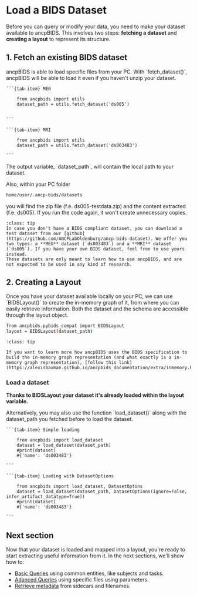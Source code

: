 # Load a BIDS Dataset
Before you can query or modify your data, you need to make your dataset available to ancpBIDS. This involves two steps: **fetching a dataset** and **creating a layout** to represent its structure.

## 1. Fetch an existing BIDS dataset
ancpBIDS is able to load specific files from your PC. With ´fetch_dataset()´, ancpBIDS will be able to load it even if you haven't unzip your dataset. 

````{tab-set}
```{tab-item} MEG

    from ancpbids import utils
    dataset_path = utils.fetch_dataset('ds005')


```

```{tab-item} MRI

    from ancpbids import utils
    dataset_path = utils.fetch_dataset('ds003483')

```
````

The output variable, ´dataset_path´, will contain the local path to your dataset.

Also, within your PC folder

```bash
home/user/.ancp-bids/datasets
```

you will find the zip file (f.e. ds005-testdata.zip) and the content extracted (f.e. ds005). If you run the code again, it won't create unnecessary copies.


```{admonition} Don't have a Dataset?
:class: tip
In case you don't have a BIDS compliant dataset, you can download a test dataset from our [github](https://github.com/ANCPLabOldenburg/ancp-bids-dataset). We offer you two types: a **MEG** dataset (`ds003483`) and a **MRI** dataset (`ds005`). If you have your own BIDS dataset, feel free to use yours instead.
These datasets are only meant to learn how to use ancpBIDS, and are not expected to be used in any kind of research. 

```

## 2. Creating a Layout
Once you have your dataset available locally on your PC, we can use ´BIDSLayout()´ to create the in-memory graph of it, from where you can easily retrieve information. Both the dataset and the schema are accessible through the layout object.

```bash
from ancpbids.pybids_compat import BIDSLayout
layout = BIDSLayout(dataset_path)
```
  
```{admonition} In-memory graph?
:class: tip

If you want to learn more how ancpBIDS uses the BIDS specification to build the in-memory graph representation (and what exactly is a in-memory graph representation), [follow this link](https://alexisbaxman.github.io/ancpbids_documentation/extra/inmemory.html).

```
    
### Load a dataset
**Thanks to BIDSLayout your dataset it's already loaded within the layout variable.**

Alternatively, you may also use the function ´load_dataset()´ along with the dataset_path you fetched before to load the dataset. 


````{tab-set}
```{tab-item} Simple loading

    from ancpbids import load_dataset
    dataset = load_dataset(dataset_path)
    #print(dataset)
    #{'name': 'ds003483'}

```

```{tab-item} Loading with DatasetOptions

    from ancpbids import load_dataset, DatasetOptins
    dataset = load_dataset(dataset_path, DatasetOptions(ignore=False, infer_artifact_datatype=True))
    #print(dataset)
    #{'name': 'ds003483'}

```
````



## Next section
Now that your dataset is loaded and mapped into a layout, you're ready to start extracting useful information from it. In the next sections, we'll show how to:
* [Basic Queries](https://ancplaboldenburg.github.io/ancpbids_documentation/query/basic.html) using common entities, like subjects and tasks.
* [Adanced Queries](https://ancplaboldenburg.github.io/ancpbids_documentation/query/advanced.html) using specific files using parameters.
* [Retrieve metadata](https://ancplaboldenburg.github.io/ancpbids_documentation/query/metadata.html) from sidecars and filenames.

